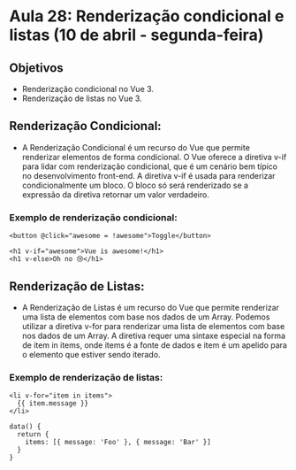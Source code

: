 # Aula 28: Renderização condicional e listas  (10 de abril - segunda-feira)

## Objetivos

- Renderização condicional no Vue 3.
- Renderização de listas no Vue 3.

## Renderização Condicional:
- A Renderização Condicional é um recurso do Vue que permite renderizar elementos de forma condicional. O Vue oferece a diretiva v-if para lidar com renderização condicional, que é um cenário bem típico no desenvolvimento front-end. A diretiva v-if é usada para renderizar condicionalmente um bloco. O bloco só será renderizado se a expressão da diretiva retornar um valor verdadeiro.

### Exemplo de renderização condicional:
```
<button @click="awesome = !awesome">Toggle</button>

<h1 v-if="awesome">Vue is awesome!</h1>
<h1 v-else>Oh no 😢</h1>
```	


## Renderização de Listas:

- A Renderização de Listas é um recurso do Vue que permite renderizar uma lista de elementos com base nos dados de um Array. Podemos utilizar a diretiva v-for para renderizar uma lista de elementos com base nos dados de um Array. A diretiva requer uma sintaxe especial na forma de item in items, onde items é a fonte de dados e item é um apelido para o elemento que estiver sendo iterado.

### Exemplo de renderização de listas:

```
<li v-for="item in items">
  {{ item.message }}
</li>

data() {
  return {
    items: [{ message: 'Foo' }, { message: 'Bar' }]
  }
}
```
